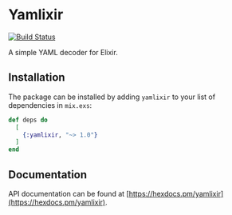 # Yamlixir
[![Build Status](https://travis-ci.org/msimonborg/yamlixir.svg?branch=master)](https://travis-ci.org/msimonborg/yamlixir)

A simple YAML decoder for Elixir.

## Installation

The package can be installed by adding `yamlixir` to your list of dependencies in `mix.exs`:

```elixir
def deps do
  [
    {:yamlixir, "~> 1.0"}
  ]
end
```

## Documentation

API documentation can be found at [https://hexdocs.pm/yamlixir](https://hexdocs.pm/yamlixir).

